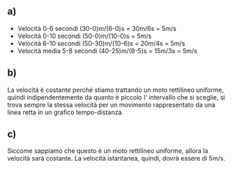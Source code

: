 ## a) 
- Velocità 0-6 secondi
(30-0)m/(6-0)s = 30m/6s = 5m/s
- Velocità 0-10 secondi
(50-0)m/(10-0)s = 5m/s
- Velocità 6-10 secondi
(50-30)m/(10-6)s = 20m/4s = 5m/s
- Velocità media 5-8 secondi
(40-25)m/(8-5)s = 15m/3s = 5m/s
## b)
La velocità è costante perché stiamo trattando un moto rettilineo uniforme, quindi indipendentemente da quanto è piccolo l' intervallo che si sceglie, si trova sempre la stessa velocità per un movimento rappresentato da una linea retta in un grafico tempo-distanza.
## c)
Siccome sappiamo che questo è un moto rettilineo uniforme, allora la velocità sarà costante.
La velocità istantanea, quindi, dovrà essere di 5m/s.
